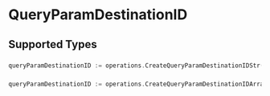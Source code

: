# QueryParamDestinationID


## Supported Types

### 

```go
queryParamDestinationID := operations.CreateQueryParamDestinationIDStr(string{/* values here */})
```

### 

```go
queryParamDestinationID := operations.CreateQueryParamDestinationIDArrayOfstr([]string{/* values here */})
```


